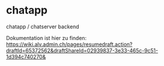# chatapp
chatapp / chatserver backend

Dokumentation ist hier zu finden: https://wiki.alv.admin.ch/pages/resumedraft.action?draftId=65372562&draftShareId=02939837-3e33-465c-9c51-1d394c740270&
